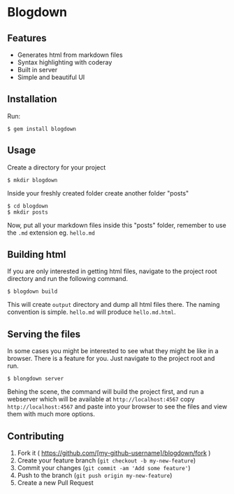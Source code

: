 # Blogdown

## Features

* Generates html from markdown files
* Syntax highlighting with coderay
* Built in server
* Simple and beautiful UI

## Installation

Run:

    $ gem install blogdown

## Usage

Create a directory for your project

    $ mkdir blogdown

Inside your freshly created folder create another folder "posts"

    $ cd blogdown
    $ mkdir posts

Now, put all your markdown files inside this "posts" folder, remember to use the `.md` extension
eg. `hello.md`

## Building html

If you are only interested in getting html files, navigate to the project root directory and run the following command.

    $ blogdown build

This will create `output` directory and dump all html files there. The naming convention is simple.
`hello.md` will produce `hello.md.html`.

## Serving the files

In some cases you might be interested to see what they might be like in a browser. There is a feature for you.
Just navigate to the project root and run.

    $ blongdown server

Behing the scene, the command will build the project first, and run a webserver which will be available at `http://localhost:4567`
copy `http://localhost:4567` and paste into your browser to see the files and view them with much more options.

## Contributing

1. Fork it ( https://github.com/[my-github-username]/blogdown/fork )
2. Create your feature branch (`git checkout -b my-new-feature`)
3. Commit your changes (`git commit -am 'Add some feature'`)
4. Push to the branch (`git push origin my-new-feature`)
5. Create a new Pull Request
